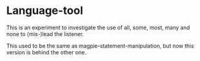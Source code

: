 # Language-tool

This is an experiment to investigate the use of all, some, most, many and none to (mis-)lead the listener.

This used to be the same as magpie-statement-manipulation, but now this version is behind the other one. 
